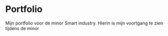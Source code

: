 # Portfolio
Mijn portfolio voor de minor Smart industry. Hierin is mijn voortgang te zien tijdens de minor 
